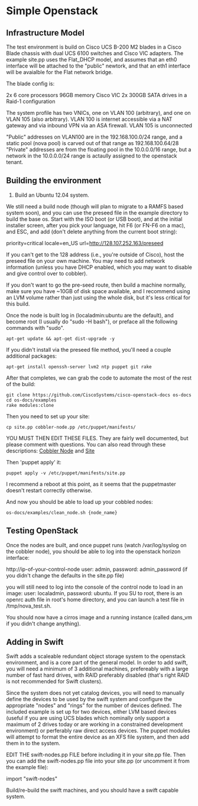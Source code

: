 Simple Openstack
================

Infrastructure Model
--------------------

The test environment is build on Cisco UCS B-200 M2 blades in a Cisco Blade chassis with dual UCS 6100 switches and Cisco VIC adapters.
The example site.pp uses the Flat_DHCP model, and assumes that an eth0 interface will be attached to the "public" newtork, and that an eth1 interface will be avaialble for the Flat network bridge.

The blade config is:

  2x 6 core processors
  96GB memory
  Cisco VIC
  2x 300GB SATA drives in a Raid-1 configuration  

The system profile has two VNICs, one on VLAN 100 (arbitrary), and one on VLAN 105 (also arbitrary).
VLAN 100 is internet accessible via a NAT gateway and via inbound VPN via an ASA firewall.
VLAN 105 is unconnected

"Public" addresses on VLAN100 are in the 192.168.100.0/24 range, and a static pool (nova pool) is carved out of that range as 192.168.100.64/28
"Private" addresses are from the floating pool in the 10.0.0.0/16 range, but a network in the 10.0.0.0/24 range is actaully assigned to the openstack tenant.

Building the environment
------------------------

1) Build an Ubuntu 12.04 system.

We still need a build node (though will plan to migrate to a RAMFS based system soon), and
you can use the preseed file in the example directory to build the base os.  Start with the ISO boot (or USB boot), and at the initial installer screen, after you pick your language, hit F6 (or FN-F6 on a mac), and ESC, and add (don't delete anything from the current boot string):

 priority=critical locale=en_US url=http://128.107.252.163/preseed

If you can't get to the 128 address (i.e., you're outside of Cisco), host the preseed file on your own machine. You may need to add network information (unless you have DHCP enabled, which you may want to disable and give control over to cobbler).

If you don't want to go the pre-seed route, then build a machine normally, make sure you have ~10GB of disk space available, and I recommend using an LVM volume rather than just using the whole disk, but it's less critical for this build.

Once the node is built log in (localadmin:ubuntu are the default), and become root (I usually do "sudo -H bash"), or preface all the following commands with "sudo".

	apt-get update && apt-get dist-upgrade -y

If you didn't install via the preseed file method, you'll need a couple additional packages:

	apt-get install openssh-server lvm2 ntp puppet git rake

After that completes, we can grab the code to automate the most of the rest of the build:

	git clone https://github.com/CiscoSystems/cisco-openstack-docs os-docs
	cd os-docs/examples
	rake modules:clone

Then you need to set up your site:

	cp site.pp cobbler-node.pp /etc/puppet/manifests/

YOU MUST THEN EDIT THESE FILES.  They are fairly well documented, but please comment with questions. You can also read through these descriptions: [Cobbler Node](https://github.com/CiscoSystems/cisco-openstack-docs/blob/master/Cobbler-Node.md)  and [Site](https://github.com/CiscoSystems/cisco-openstack-docs/blob/master/Site.md)

Then 'puppet apply' it:

	puppet apply -v /etc/puppet/manifests/site.pp

I recommend a reboot at this point, as it seems that the puppetmaster doesn't restart correctly otherwise.

And now you should be able to load up your cobbled nodes:

	os-docs/examples/clean_node.sh {node_name}

Testing OpenStack
-----------------

Once the nodes are built, and once puppet runs (watch /var/log/syslog on the cobbler node), you should be able to log into the openstack horizon interface:

http://ip-of-your-control-node
user: admin, password: admin_password (if you didn't change the defaults in the site.pp file)

you will still need to log into the console of the control node to load in an image:
user: localadmin, password: ubuntu.  If you SU to root, there is an openrc auth file in root's home directory, and you can launch a test file in /tmp/nova_test.sh.

You should now have a cirros image and a running instance (called dans_vm if you didn't change anything).

Adding in Swift
---------------

Swift adds a scaleable redundant object storage system to the openstack environment, and is a core part of the general model.  In order to add swift, you will need a minimum of 3 additional machines, prefereably with a large number of fast hard drives, with RAID preferably disabled (that's right RAID is not recommended for Swift clusters).

Since the system does not yet catalog devices, you will need to manually define the devices to be used by the swift system and configure the appropriate "nodes" and "rings" for the number of devices defined.  The included example is set up for two devices, either LVM based devices (useful if you are using UCS blades which nominally only support a maximum of 2 drives today or are working in a constrained development environment) or perferably raw direct access devices.  The puppet modules will attempt to format the entire device as an XFS file system, and then add them in to the system.

EDIT THE swift-nodes.pp FILE before including it in your site.pp file.  Then you can add the swift-nodes.pp file into your site.pp (or uncomment it from the example file):

  import "swift-nodes"

Build/re-build the swift machines, and you should have a swift capable system.
